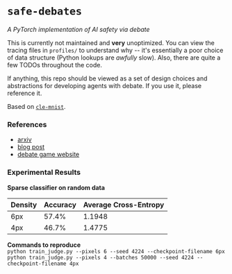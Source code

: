 `safe-debates`
=====
_A PyTorch implementation of AI safety via debate_

This is currently not maintained and **very** unoptimized.  You can view the tracing files in `profiles/` to understand why -- it's essentially a poor choice of data structure (Python lookups are _awfully_ slow).  Also, there are quite a few TODOs throughout the code.

If anything, this repo should be viewed as a set of design choices and abstractions for developing agents with debate.  If you use it, please reference it.

Based on [`cle-mnist`](https://github.com/jvmancuso/cle-mnist).

### References
- [arxiv](https://arxiv.org/abs/1805.00899)
- [blog post](https://blog.openai.com/debate/)
- [debate game website](https://debate-game.openai.com/)

### Experimental Results
**Sparse classifier on random data**

Density | Accuracy | Average Cross-Entropy
--- | --- | ---
6px | 57.4% | 1.1948
4px | 46.7% | 1.4775

**Commands to reproduce**<br>
`python train_judge.py --pixels 6 --seed 4224 --checkpoint-filename 6px`<br>
`python train_judge.py --pixels 4 --batches 50000 --seed 4224 --checkpoint-filename 4px`
